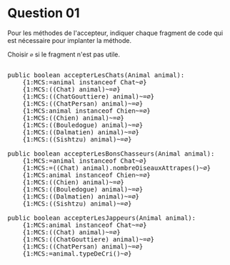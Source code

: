 # Question 01

Pour les méthodes de l'accepteur, indiquer chaque fragment de code qui est nécessaire pour implanter la méthode.

Choisir `∅` si le fragment n'est pas utile.


<pre>

public boolean accepterLesChats(Animal animal):
    {1:MCS:=animal instanceof Chat~∅}
    {1:MCS:((Chat) animal)~=∅}
    {1:MCS:((ChatGouttiere) animal)~=∅}
    {1:MCS:((ChatPersan) animal)~=∅}
    {1:MCS:animal instanceof Chien~=∅}
    {1:MCS:((Chien) animal)~=∅}
    {1:MCS:((Bouledogue) animal)~=∅}
    {1:MCS:((Dalmatien) animal)~=∅}
    {1:MCS:((Sishtzu) animal)~=∅}

public boolean accepterLesBonsChasseurs(Animal animal):
    {1:MCS:=animal instanceof Chat~∅}
    {1:MCS:=((Chat) animal).nombreOiseauxAttrapes()~∅}
    {1:MCS:animal instanceof Chien~=∅}
    {1:MCS:((Chien) animal)~=∅}
    {1:MCS:((Bouledogue) animal)~=∅}
    {1:MCS:((Dalmatien) animal)~=∅}
    {1:MCS:((Sishtzu) animal)~=∅}

public boolean accepterLesJappeurs(Animal animal):
    {1:MCS:animal instanceof Chat~=∅}
    {1:MCS:((Chat) animal)~=∅}
    {1:MCS:((ChatGouttiere) animal)~=∅}
    {1:MCS:((ChatPersan) animal)~=∅}
    {1:MCS:=animal.typeDeCri()~∅}
    
</pre>

